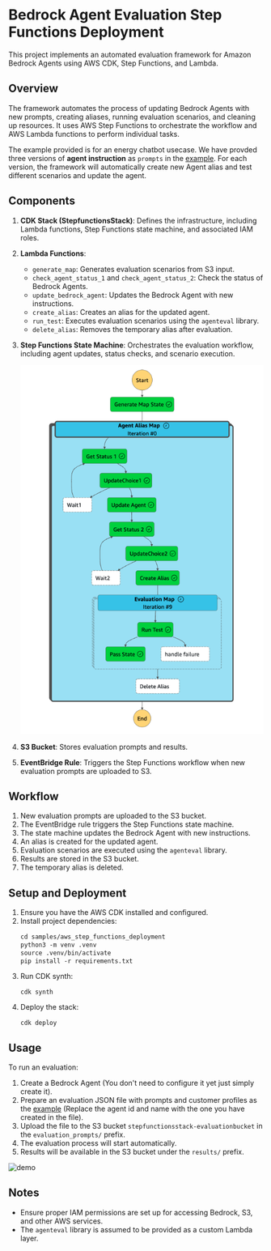 # Bedrock Agent Evaluation Step Functions Deployment

This project implements an automated evaluation framework for Amazon Bedrock Agents using AWS CDK, Step Functions, and Lambda.

## Overview

The framework automates the process of updating Bedrock Agents with new prompts, creating aliases, running evaluation scenarios, and cleaning up resources. It uses AWS Step Functions to orchestrate the workflow and AWS Lambda functions to perform individual tasks.

The example provided is for an energy chatbot usecase. We have provded three versions of **agent instruction** as `prompts` in the [example](example_prompt_jsons/prompts_scenarios.json). For each version, the framework will automatically create new Agent alias and test different scenarios and update the agent.


## Components

1. **CDK Stack (StepfunctionsStack)**: Defines the infrastructure, including Lambda functions, Step Functions state machine, and associated IAM roles.

2. **Lambda Functions**:
   - `generate_map`: Generates evaluation scenarios from S3 input.
   - `check_agent_status_1` and `check_agent_status_2`: Check the status of Bedrock Agents.
   - `update_bedrock_agent`: Updates the Bedrock Agent with new instructions.
   - `create_alias`: Creates an alias for the updated agent.
   - `run_test`: Executes evaluation scenarios using the `agenteval` library.
   - `delete_alias`: Removes the temporary alias after evaluation.

3. **Step Functions State Machine**: Orchestrates the evaluation workflow, including agent updates, status checks, and scenario execution.
   
   ![workflow](graph_view.png)

4. **S3 Bucket**: Stores evaluation prompts and results.

5. **EventBridge Rule**: Triggers the Step Functions workflow when new evaluation prompts are uploaded to S3.

## Workflow
1. New evaluation prompts are uploaded to the S3 bucket.
2. The EventBridge rule triggers the Step Functions state machine.
3. The state machine updates the Bedrock Agent with new instructions.
4. An alias is created for the updated agent.
5. Evaluation scenarios are executed using the `agenteval` library.
6. Results are stored in the S3 bucket.
7. The temporary alias is deleted.

## Setup and Deployment

1. Ensure you have the AWS CDK installed and configured.
2. Install project dependencies:
   ```
   cd samples/aws_step_functions_deployment
   python3 -m venv .venv   
   source .venv/bin/activate
   pip install -r requirements.txt
   ```
3. Run CDK synth:
   ```
   cdk synth
   ```
4. Deploy the stack:
   ```
   cdk deploy
   ```

## Usage
To run an evaluation:
1. Create a Bedrock Agent (You don't need to configure it yet just simply create it). 
2. Prepare an evaluation JSON file with prompts and customer profiles as the [example](example_prompt_jsons/prompts_scenarios.json) (Replace the agent id and name with the one you have created in the file).
3. Upload the file to the S3 bucket `stepfunctionsstack-evaluationbucket` in the `evaluation_prompts/` prefix.
4. The evaluation process will start automatically.
5. Results will be available in the S3 bucket under the `results/` prefix.


![demo](demo.gif)

## Notes

- Ensure proper IAM permissions are set up for accessing Bedrock, S3, and other AWS services.
- The `agenteval` library is assumed to be provided as a custom Lambda layer.

